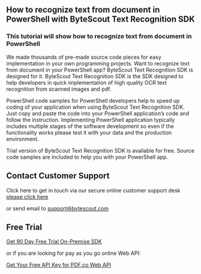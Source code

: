 ## How to recognize text from document in PowerShell with ByteScout Text Recognition SDK

### This tutorial will show how to recognize text from document in PowerShell

We made thousands of pre-made source code pieces for easy implementation in your own programming projects. Want to recognize text from document in your PowerShell app? ByteScout Text Recognition SDK is designed for it. ByteScout Text Recognition SDK is the SDK designed to help developers in quick implementation of high quality OCR text recognition from scanned images and pdf.

PowerShell code samples for PowerShell developers help to speed up coding of your application when using ByteScout Text Recognition SDK. Just copy and paste the code into your PowerShell application’s code and follow the instruction. Implementing PowerShell application typically includes multiple stages of the software development so even if the functionality works please test it with your data and the production environment.

Trial version of ByteScout Text Recognition SDK is available for free. Source code samples are included to help you with your PowerShell app.

## Contact Customer Support

Click here to get in touch via our secure online customer support desk [please click here](https://bytescout.zendesk.com/hc/en-us/requests/new?subject=ByteScout%20Text%20Recognition%20SDK%20Question)

or send email to [support@bytescout.com](mailto:support@bytescout.com?subject=ByteScout%20Text%20Recognition%20SDK%20Question) 

## Free Trial

[Get 90 Day Free Trial On-Premise SDK](https://bytescout.com/download/web-installer?utm_source=github-readme)

or if you are looking for pay as you go online Web API:

[Get Your Free API Key for PDF.co Web API](https://pdf.co/documentation/api?utm_source=github-readme)